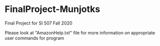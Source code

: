 # FinalProject-Munjotks
Final Project for SI 507 Fall 2020

Please look at "AmazonHelp.txt" file for more information on appropriate user commands for program
